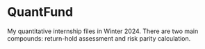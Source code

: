 # QuantFund
My quantitative internship files in Winter 2024.
There are two main compounds: return-hold assessment and risk parity calculation.
